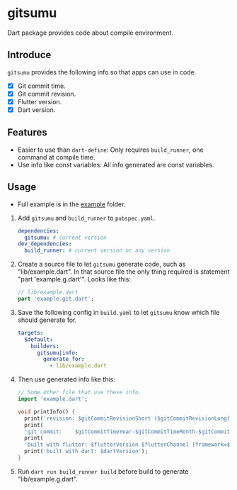 # gitsumu

Dart package provides code about compile environment.

## Introduce

`gitsumu` provides the following info so that apps can use in code.

* [x] Git commit time.
* [x] Git commit revision.
* [x] Flutter version.
* [x] Dart version.

## Features

* Easier to use than `dart-define`: Only requires `build_runner`, one command at compile time.
* Use info like const variables: All info generated are const variables.

## Usage

* Full example is in the [example](example) folder.

1. Add `gitsumu` and `build_runner` to `pubspec.yaml`.
   ``` yaml
   dependencies:
     gitsumu: # current version
   dev_dependencies:
     build_runner: # current version or any version
   ```
2. Create a source file to let `gitsumu` generate code, such as "lib/example.dart".
   In that source file the only thing required is statement "part 'example.g.dart'".
   Looks like this:
   ``` dart
   // lib/example.dart
   part 'example.git.dart';
   ```
3. Save the following config in `build.yaml` to let `gitsumu` know which file should generate for.
   ```yaml
   targets:
     $default:
       builders:
         gitsumu|info:
           generate_for:
             - lib/example.dart
   ```
4. Then use generated info like this:
   ```dart
   // Some other file that use these info.
   import 'example.dart';
   
   void printInfo() {
     print('revision: $gitCommitRevisionShort ($gitCommitRevisionLong)');
     print(
     'git commit:    $gitCommitTimeYear-$gitCommitTimeMonth-$gitCommitTimeDay $gitCommitTimeHour:$gitCommitTimeMinute:$gitCommitTimeSecond $gitCommitTimeTimezone}');
     print(
     'built with flutter: $flutterVersion $flutterChannel (framework=$flutterFrameworkRevision engine=$flutterEngineRevision)');
     print('built with dart: $dartVersion');
   }
   ```
5. Run `dart run build_runner build` before build to generate "lib/example.g.dart".
